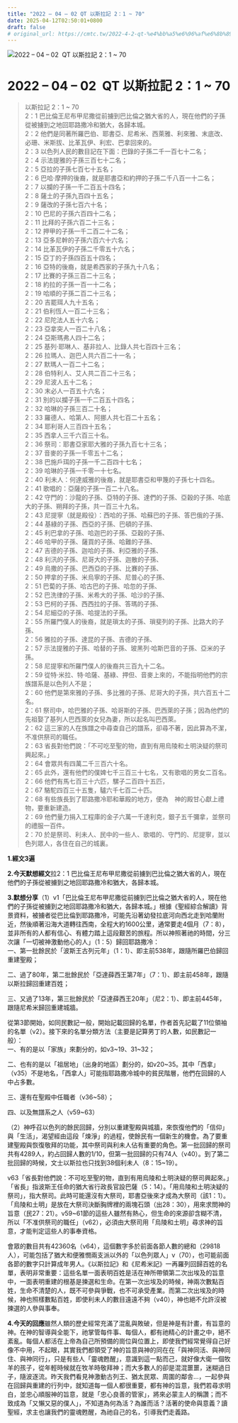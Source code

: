 ```yaml
---
title: "2022 – 04 – 02 QT 以斯拉記 2：1 ~ 70"
date: 2025-04-12T02:50:01+0800
draft: false
# original_url: https://cmtc.tw/2022-4-2-qt-%e4%bb%a5%e6%96%af%e6%8b%89%e8%a8%98-2%ef%bc%9a1-70
---
```


![2022 – 04 – 02  QT 以斯拉記 2：1 ~ 70](/images/qt.jpg   "2022 – 04 – 02  QT 以斯拉記 2：1 ~ 70")

# 2022 – 04 – 02  QT 以斯拉記 2：1 ~ 70

> 以斯拉記 2：1 ~ 70  
> 2：1 巴比倫王尼布甲尼撒從前擄到巴比倫之猶大省的人，現在他們的子孫從被擄到之地回耶路撒冷和猶大，各歸本城。  
> 2：2 他們是同著所羅巴伯、耶書亞、尼希米、西萊雅、利來雅、末底改、必珊、米斯拔、比革瓦伊、利宏、巴拿回來的。  
> 2：3 以色列人民的數目記在下面：巴錄的子孫二千一百七十二名；  
> 2：4 示法提雅的子孫三百七十二名；  
> 2：5 亞拉的子孫七百七十五名；  
> 2：6 巴哈‧摩押的後裔，就是耶書亞和約押的子孫二千八百一十二名；  
> 2：7 以攔的子孫一千二百五十四名；  
> 2：8 薩土的子孫九百四十五名；  
> 2：9 薩改的子孫七百六十名；  
> 2：10 巴尼的子孫六百四十二名；  
> 2：11 比拜的子孫六百二十三名；  
> 2：12 押甲的子孫一千二百二十二名；  
> 2：13 亞多尼幹的子孫六百六十六名；  
> 2：14 比革瓦伊的子孫二千零五十六名；  
> 2：15 亞丁的子孫四百五十四名；  
> 2：16 亞特的後裔，就是希西家的子孫九十八名；  
> 2：17 比賽的子孫三百二十三名；  
> 2：18 約拉的子孫一百一十二名；  
> 2：19 哈順的子孫二百二十三名；  
> 2：20 吉罷珥人九十五名；  
> 2：21 伯利恆人一百二十三名；  
> 2：22 尼陀法人五十六名；  
> 2：23 亞拿突人一百二十八名；  
> 2：24 亞斯瑪弗人四十二名；  
> 2：25 基列‧耶琳人、基非拉人、比錄人共七百四十三名；  
> 2：26 拉瑪人、迦巴人共六百二十一名；  
> 2：27 默瑪人一百二十二名；  
> 2：28 伯特利人、艾人共二百二十三名；  
> 2：29 尼波人五十二名；  
> 2：30 末必人一百五十六名；  
> 2：31 別的以攔子孫一千二百五十四名；  
> 2：32 哈琳的子孫三百二十名；  
> 2：33 羅德人、哈第人、阿挪人共七百二十五名；  
> 2：34 耶利哥人三百四十五名；  
> 2：35 西拿人三千六百三十名。  
> 2：36 祭司：耶書亞家耶大雅的子孫九百七十三名；  
> 2：37 音麥的子孫一千零五十二名；  
> 2：38 巴施戶珥的子孫一千二百四十七名；  
> 2：39 哈琳的子孫一千零一十七名。  
> 2：40 利未人：何達威雅的後裔，就是耶書亞和甲篾的子孫七十四名。  
> 2：41 歌唱的：亞薩的子孫一百二十八名。  
> 2：42 守門的：沙龍的子孫、亞特的子孫、達們的子孫、亞穀的子孫、哈底大的子孫、朔拜的子孫，共一百三十九名。  
> 2：43 尼提寧（就是殿役）：西哈的子孫、哈蘇巴的子孫、答巴俄的子孫、  
> 2：44 基綠的子孫、西亞的子孫、巴頓的子孫、  
> 2：45 利巴拿的子孫、哈迦巴的子孫、亞穀的子孫、  
> 2：46 哈甲的子孫、薩買的子孫、哈難的子孫、  
> 2：47 吉德的子孫、迦哈的子孫、利亞雅的子孫、  
> 2：48 利汛的子孫、尼哥大的子孫、迦散的子孫、  
> 2：49 烏撒的子孫、巴西亞的子孫、比賽的子孫、  
> 2：50 押拿的子孫、米烏寧的子孫、尼普心的子孫、  
> 2：51 巴蔔的子孫、哈古巴的子孫、哈忽的子孫、  
> 2：52 巴洗律的子孫、米希大的子孫、哈沙的子孫、  
> 2：53 巴柯的子孫、西西拉的子孫、答瑪的子孫、  
> 2：54 尼細亞的子孫、哈提法的子孫。  
> 2：55 所羅門僕人的後裔，就是瑣太的子孫、瑣斐列的子孫、比路大的子孫、  
> 2：56 雅拉的子孫、達昆的子孫、吉德的子孫、  
> 2：57 示法提雅的子孫、哈替的子孫、玻黑列‧哈斯巴音的子孫、亞米的子孫。  
> 2：58 尼提寧和所羅門僕人的後裔共三百九十二名。  
> 2：59 從特‧米拉、特‧哈薩、基綠、押但、音麥上來的，不能指明他們的宗族譜系是以色列人不是；  
> 2：60 他們是第來雅的子孫、多比雅的子孫、尼哥大的子孫，共六百五十二名。  
> 2：61 祭司中，哈巴雅的子孫、哈哥斯的子孫、巴西萊的子孫；因為他們的先祖娶了基列人巴西萊的女兒為妻，所以起名叫巴西萊。  
> 2：62 這三家的人在族譜之中尋查自己的譜系，卻尋不著，因此算為不潔，不准供祭司的職任。  
> 2：63 省長對他們說：「不可吃至聖的物，直到有用烏陵和土明決疑的祭司興起來。」  
> 2：64 會眾共有四萬二千三百六十名。  
> 2：65 此外，還有他們的僕婢七千三百三十七名，又有歌唱的男女二百名。  
> 2：66 他們有馬七百三十六匹，騾子二百四十五匹，  
> 2：67 駱駝四百三十五隻，驢六千七百二十匹。  
> 2：68 有些族長到了耶路撒冷耶和華殿的地方，便為　神的殿甘心獻上禮物，要重新建造。  
> 2：69 他們量力捐入工程庫的金子六萬一千達利克，銀子五千彌拿，並祭司的禮服一百件。  
> 2：70 於是祭司、利未人、民中的一些人、歌唱的、守門的、尼提寧，並以色列眾人，各住在自己的城裏。

**1.經文3遍**

**2.今天默想經文**拉2：1 巴比倫王尼布甲尼撒從前擄到巴比倫之猶大省的人，現在他們的子孫從被擄到之地回耶路撒冷和猶大，各歸本城。

**3.默想分享**（1）v1「巴比倫王尼布甲尼撒從前擄到巴比倫之猶大省的人，現在他們的子孫從被擄到之地回耶路撒冷和猶大，各歸本城。」根據《聖經綜合解讀》背景資料，被擄者從巴比倫到耶路撒冷，可能先沿著幼發拉底河向西北走到哈蘭附近，然後順著沿海大道轉往西南，全程大約1600公里，通常要走4個月（7：8），並非所有的人都有信心、有體力踏上這段艱苦的旅程。所以神照著祂的時間，分三次讓「一切被神激動他心的人」（1：5）歸回耶路撒冷：  
一、第一批餘民於「波斯王古列元年」（1：1）、即主前538年，跟隨所羅巴伯歸回重建聖殿；

二、過了80年，第二批餘民於「亞達薛西王第7年」（7：1）、即主前458年，跟隨以斯拉歸回重建百姓；

三、又過了13年，第三批餘民於「亞達薛西王20年」（尼2：1）、即主前445年，跟隨尼希米歸回重建城牆。

從第3節開始，如同民數記一般，開始記載回歸的名單，作者首先記載了11位領袖的名單（v2）。接下來的名單分類方法（主要是記算男丁的人數，如民數記一般）：  
一、有的是以「家族」來劃分的，如v3~19、31~32；

二、也有的是以「祖居地」（出身的地區）劃分的，如v20~35。其中「西拿」（v35）不是地名，「西拿人」可能指耶路撒冷城中的貧民階層，他們在回歸的人中占多數。

三、還有在聖殿中任職者（v36~58）；

四、以及無譜系之人（v59~63）

（2）神呼召以色列的餘民回歸，分別以重建聖殿與城牆，來恢復他們的「信仰」與「生活」，渴望經由這段「煉淨」的過程，使餘民有一個新生的機會。為了要重建聖殿與恢復敬拜的功能，其中祭司與利未人佔有重要的角色。第一批回歸的祭司共有4289人，約占回歸人數的1/10，但第一批回歸的只有74人（v40）。到了第二批回歸的時候，文士以斯拉也只找到38個利未人（8：15~19）。

v63「省長對他們說：不可吃至聖的物，直到有用烏陵和土明決疑的祭司興起來。」「省長」指波斯王任命的猶大省行政長官設巴薩（5：14）。「用烏陵和土明決疑的祭司」，指大祭司。此時可能還沒有大祭司，耶書亞後來才成為大祭司（該1：1）。「烏陵和土明」是放在大祭司決斷胸牌裡的兩塊石頭（出28：30），用來求問神的旨意（民27：21）。v59~61節的這些人雖然有熱心，但生命的來源卻含糊不清，所以「不准供祭司的職任」（v62），必須由大祭司用「烏陵和土明」尋求神的旨意，才能判定這些人的事奉資格。

會眾的數目共有42360名（v64），這個數字多於前面各節人數的總和（29818人），可能包括了猶大和便雅憫兩支派以外的「以色列眾人」v（70），也可能前面各節的數字只計算成年男人。《以斯拉記》和《尼希米記》一再羅列回歸百姓的名單，表明非常重要：這些名單一面表明百姓是活在神所帶領第二次出埃及的旨意中，一面表明重建的根基是揀選和生命。在第一次出埃及的時候，神兩次數點百姓，生命不清楚的人，既不可參與爭戰，也不可承受產業。而第二次出埃及的時候，神也照樣數點百姓，即使利未人的數目遠遠不夠（v40），神也絕不允許沒被揀選的人參與事奉。

**4.今天的回應**雖然人類的歷史經常充滿了混亂與敗破，但是神是有計畫，有旨意的神。在神的智導與全能下，祂掌管每件事、每個人，都有祂精心的計畫之中，絕不紊亂。每個人都活在上帝為自己所預備的崗位與位置上，即使我們經常覺得自己好像不中用，不起眼，其實我們都領受了神的旨意與神的同在在「與神同活、與神同住、與神同行」，只是有些人「靈魂甦醒」，意識到這一點而己，就好像大衛一個牧羊的孩子，從年輕時候就在牧羊時敬拜神；而大多數人的卻是混混噩噩，迷糊過日子，隨波逐流。昨天我們看見神激動古列王、猶太民眾、周圍的鄰舎…，一起參與在回歸與重建的行列中，就知道每一個人都很重要，都有神的旨意，我們若尋求明白，並忠心順服神的旨意，就是「忠心良善的管家」，將來必蒙主人的稱讚；而不致成為「又懶又惡的僕人」，不知道為何為活？為誰而活？活著的使命與意義？讀聖經，求主也讓我們的靈魂甦醒，為祂自己的名，引導我們走義路。